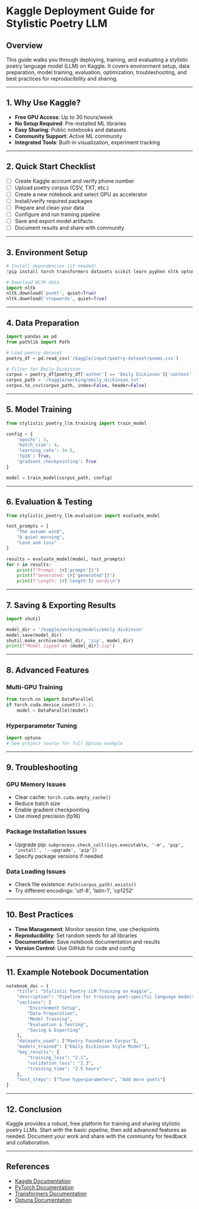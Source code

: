 # Kaggle Deployment Guide for Stylistic Poetry LLM

## Overview
This guide walks you through deploying, training, and evaluating a stylistic poetry language model (LLM) on Kaggle. It covers environment setup, data preparation, model training, evaluation, optimization, troubleshooting, and best practices for reproducibility and sharing.

---

## 1. Why Use Kaggle?
- **Free GPU Access**: Up to 30 hours/week
- **No Setup Required**: Pre-installed ML libraries
- **Easy Sharing**: Public notebooks and datasets
- **Community Support**: Active ML community
- **Integrated Tools**: Built-in visualization, experiment tracking

---

## 2. Quick Start Checklist
- [ ] Create Kaggle account and verify phone number
- [ ] Upload poetry corpus (CSV, TXT, etc.)
- [ ] Create a new notebook and select GPU as accelerator
- [ ] Install/verify required packages
- [ ] Prepare and clean your data
- [ ] Configure and run training pipeline
- [ ] Save and export model artifacts
- [ ] Document results and share with community

---

## 3. Environment Setup

```python
# Install dependencies (if needed)
!pip install torch transformers datasets scikit-learn pyphen nltk optuna

# Download NLTK data
import nltk
nltk.download('punkt', quiet=True)
nltk.download('stopwords', quiet=True)
```

---

## 4. Data Preparation

```python
import pandas as pd
from pathlib import Path

# Load poetry dataset
poetry_df = pd.read_csv('/kaggle/input/poetry-dataset/poems.csv')

# Filter for Emily Dickinson
corpus = poetry_df[poetry_df['author'] == 'Emily Dickinson']['content']
corpus_path = '/kaggle/working/emily_dickinson.txt'
corpus.to_csv(corpus_path, index=False, header=False)
```

---

## 5. Model Training

```python
from stylistic_poetry_llm.training import train_model

config = {
    'epochs': 3,
    'batch_size': 4,
    'learning_rate': 3e-5,
    'fp16': True,
    'gradient_checkpointing': True
}

model = train_model(corpus_path, config)
```

---

## 6. Evaluation & Testing

```python
from stylistic_poetry_llm.evaluation import evaluate_model

test_prompts = [
    "The autumn wind",
    "A quiet morning",
    "Love and loss"
]

results = evaluate_model(model, test_prompts)
for r in results:
    print(f"Prompt: {r['prompt']}")
    print(f"Generated: {r['generated']}")
    print(f"Length: {r['length']} words\n")
```

---

## 7. Saving & Exporting Results

```python
import shutil

model_dir = '/kaggle/working/models/emily_dickinson'
model.save(model_dir)
shutil.make_archive(model_dir, 'zip', model_dir)
print(f"Model zipped at {model_dir}.zip")
```

---

## 8. Advanced Features

### Multi-GPU Training
```python
from torch.nn import DataParallel
if torch.cuda.device_count() > 1:
    model = DataParallel(model)
```

### Hyperparameter Tuning
```python
import optuna
# See project source for full Optuna example
```

---

## 9. Troubleshooting

### GPU Memory Issues
- Clear cache: `torch.cuda.empty_cache()`
- Reduce batch size
- Enable gradient checkpointing
- Use mixed precision (fp16)

### Package Installation Issues
- Upgrade pip: `subprocess.check_call([sys.executable, '-m', 'pip', 'install', '--upgrade', 'pip'])`
- Specify package versions if needed

### Data Loading Issues
- Check file existence: `Path(corpus_path).exists()`
- Try different encodings: 'utf-8', 'latin-1', 'cp1252'

---

## 10. Best Practices
- **Time Management**: Monitor session time, use checkpoints
- **Reproducibility**: Set random seeds for all libraries
- **Documentation**: Save notebook documentation and results
- **Version Control**: Use GitHub for code and config

---

## 11. Example Notebook Documentation

```python
notebook_doc = {
    "title": "Stylistic Poetry LLM Training on Kaggle",
    "description": "Pipeline for training poet-specific language models",
    "sections": [
        "Environment Setup",
        "Data Preparation",
        "Model Training",
        "Evaluation & Testing",
        "Saving & Exporting"
    ],
    "datasets_used": ["Poetry Foundation Corpus"],
    "models_trained": ["Emily Dickinson Style Model"],
    "key_results": {
        "training_loss": "2.1",
        "validation_loss": "2.3",
        "training_time": "2.5 hours"
    },
    "next_steps": ["Tune hyperparameters", "Add more poets"]
}
```

---

## 12. Conclusion
Kaggle provides a robust, free platform for training and sharing stylistic poetry LLMs. Start with the basic pipeline, then add advanced features as needed. Document your work and share with the community for feedback and collaboration.

---

## References
- [Kaggle Documentation](https://www.kaggle.com/docs)
- [PyTorch Documentation](https://pytorch.org/docs/stable/index.html)
- [Transformers Documentation](https://huggingface.co/docs/transformers)
- [Optuna Documentation](https://optuna.org/)
